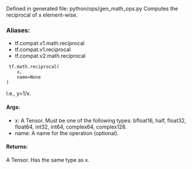 Defined in generated file: python/ops/gen_math_ops.py
Computes the reciprocal of x element-wise.
### Aliases:
- tf.compat.v1.math.reciprocal
- tf.compat.v1.reciprocal
- tf.compat.v2.math.reciprocal

```
 tf.math.reciprocal(
    x,
    name=None
)
```
I.e., y=1/x.
#### Args:
- x: A Tensor. Must be one of the following types: bfloat16, half, float32, float64, int32, int64, complex64, complex128.
- name: A name for the operation (optional).
#### Returns:
A Tensor. Has the same type as x.
